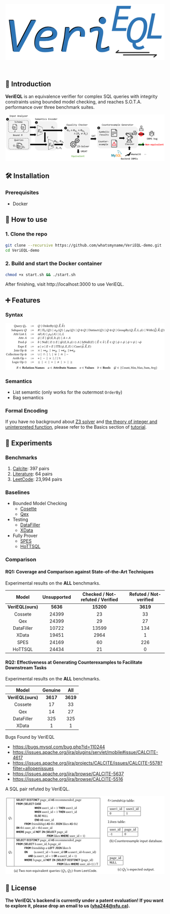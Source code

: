 <p align="center">
  <img src="__figures__/VeriEQL-icon.svg" />
</p>

<br>


## 📝 Introduction

**VeriEQL** is an equivalence verifier for complex SQL queries with integrity constraints using bounded model checking, and reaches S.O.T.A. performance over three benchmark suites.

![VeriEQL's Workflow.](__figures__/schematic_workflow_verieql.png)

[//]: # (## ✨ What's new)

[//]: # ()
[//]: # (- We now support **Correlated Subqueries**!)

## 🛠️ Installation

### Prerequisites

- Docker

## 🔖 How to use

### 1. Clone the repo

```bash
git clone --recursive https://github.com/whatsmyname/VeriEQL-demo.git
cd VeriEQL-demo
```

### 2. Build and start the Docker container
```bash
chmod +x start.sh && ./start.sh
```

After finishing, visit http://localhost:3000 to use VeriEQL.


## ➕ Features

### Syntax

![Syntax of SQL queries.](__figures__/syntax.png)

### Semantics

- List semantic (only works for the outermost `OrderBy`)
- Bag semantics

### Formal Encoding

If you have no background about [Z3 solver](https://github.com/Z3Prover/z3) and [the theory of integer and uninterpreted function](https://www.cs.cmu.edu/~15414/f18/lectures/15-real-world-smt.pdf), please refer to the Basics section of [tutorial](https://ericpony.github.io/z3py-tutorial/guide-examples.htm).

[//]: # (![Encoding.]&#40;__figures__/encoding.png&#41;)

## 🐎 Experiments

### Benchmarks

1) [Calcite](./verieql/benchmarks/calcite.jsonlines): 397 pairs
2) [Literature](./verieql/benchmarks/literature.jsonlines): 64 pairs
3) [LeetCode](./verieql/benchmarks/leetcode.jsonlines): 23,994 pairs

### Baselines

- Bounded Model Checking
  - [Cosette](https://github.com/uwdb/Cosette)
  - [Qex](https://github.com/uwdb/Cosette)
- Testing
  - [DataFiller](https://github.com/memsql/datafiller)
  - [XData](https://www.cse.iitb.ac.in/infolab/xdata/)
- Fully Prover
  - [SPES](https://github.com/georgia-tech-db/spes)
  - [HoTTSQL](https://github.com/uwdb/Cosette)

### Comparison

#### RQ1: Coverage and Comparison against State-of-the-Art Techniques

Experimental results on the **ALL** benchmarks.


|       Model       | Unsupported | Checked / Not-refuted / Verified | Refuted / Not-verified |
| :---------------: | :---------: | :------------------------------: | :--------------------: |
| **VeriEQL(ours)** |  **5636**  |            **15200**            |        **3619**        |
|      Cossete      |    24399    |                23                |           33           |
|        Qex        |    24399    |                29                |           27           |
|    DataFiller    |    10722    |              13599              |          134          |
|       XData       |    19451    |               2964               |           1           |
|       SPES       |    24169    |                60                |          226          |
|      HoTTSQL      |    24434    |                21                |           0           |

#### RQ2: Effectiveness at Generating Counterexamples to Facilitate Downstream Tasks

Experimental results on the **ALL** benchmarks.


|       Model       | Genuine |   All   |
| :---------------: | :------: | :------: |
| **VeriEQL(ours)** | **3617** | **3619** |
|      Cossete      |    17    |    33    |
|        Qex        |    14    |    27    |
|    DataFiller    |   325   |   325   |
|       XData       |    1    |    1    |

Bugs Found by VeriEQL

- https://bugs.mysql.com/bug.php?id=110244
- https://issues.apache.org/jira/plugins/servlet/mobile#issue/CALCITE-4617
- https://issues.apache.org/jira/projects/CALCITE/issues/CALCITE-5578?filter=allopenissues
- https://issues.apache.org/jira/browse/CALCITE-5637
- https://issues.apache.org/jira/browse/CALCITE-5516

A SQL pair refuted by VeriEQL.

![An example checked by VeriEQL.](__figures__/example.png)

[//]: # (Please read our paper of *VeriEQL: Bounded Equivalence Verification for Complex SQL Queries with Integrity Constraints* to access proofs, formalization and experimental results.)

[//]: # (## 🖥️ Other tools)

[//]: # ()
[//]: # (### Spurious counterexample checker)

[//]: # ()
[//]: # (1&#41; Use MySQL to rule out most genuine counterexamples by [counterexample_checker.py]&#40;./verieql/counterexample_checker.py&#41;)

[//]: # (   &#40;Note that all benchmarks are collected from different platforms. We must double-check those spurious counterexample manually.&#41;)

[//]: # (2&#41; Manually check spurious counterexample at [online databases]&#40;https://onecompiler.com/mysql&#41;.)

[//]: # (3&#41; We found some bugs in MySQL and the LeetCode benchmarks. Please refer to [reported_bugs.csv]&#40;./verieql/reported_bugs.csv&#41;.)

[//]: # (### Z3 Acceleration)

[//]: # ()
[//]: # (We modify the source code of the Z3 solver to accelerate formalization. According to our observation, it can gain 1.1x ~ 3x speedup in formalization.)

[//]: # ()
[//]: # (## Citation)

[//]: # ()
[//]: # (If you use this tool in your research, please cite this project as follows,)

[//]: # ()
[//]: # (```latex)

[//]: # (TBA)

[//]: # (```)

## 📄 License

**The VeriEQL's backend is currently under a patent evaluation! If you want to explore it, please drop an email to us (yha244@sfu.ca).**

[//]: #

